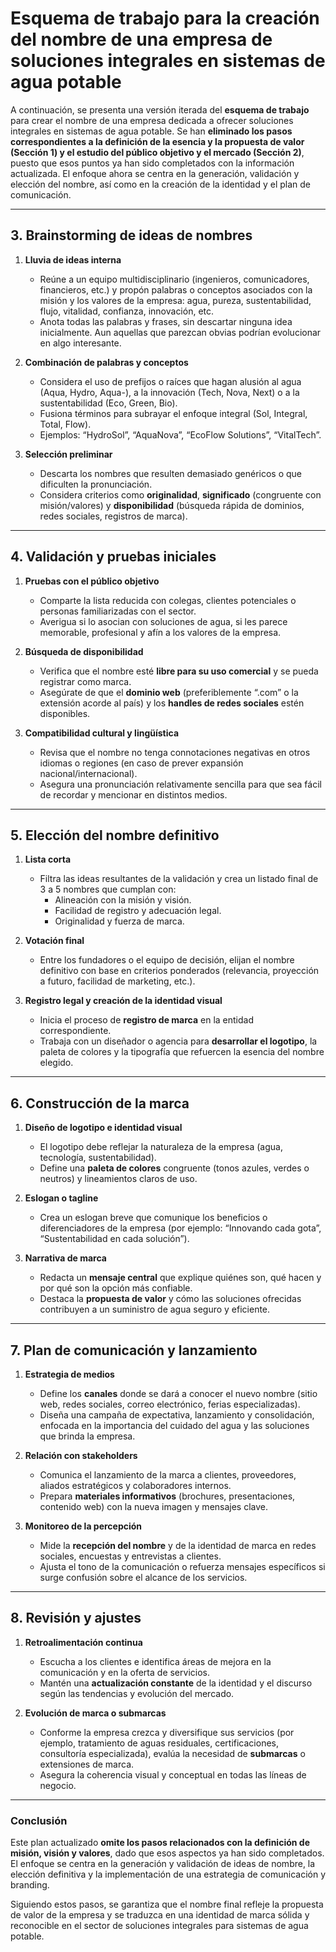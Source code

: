 # Esquema de trabajo para la creación del nombre de una empresa de soluciones integrales en sistemas de agua potable

A continuación, se presenta una versión iterada del **esquema de trabajo** para crear el nombre de una empresa dedicada a ofrecer soluciones integrales en sistemas de agua potable. Se han **eliminado los pasos correspondientes a la definición de la esencia y la propuesta de valor (Sección 1) y el estudio del público objetivo y el mercado (Sección 2)**, puesto que esos puntos ya han sido completados con la información actualizada. El enfoque ahora se centra en la generación, validación y elección del nombre, así como en la creación de la identidad y el plan de comunicación.

---

## 3. Brainstorming de ideas de nombres

1. **Lluvia de ideas interna**

   - Reúne a un equipo multidisciplinario (ingenieros, comunicadores, financieros, etc.) y propón palabras o conceptos asociados con la misión y los valores de la empresa: agua, pureza, sustentabilidad, flujo, vitalidad, confianza, innovación, etc.
   - Anota todas las palabras y frases, sin descartar ninguna idea inicialmente. Aun aquellas que parezcan obvias podrían evolucionar en algo interesante.

2. **Combinación de palabras y conceptos**

   - Considera el uso de prefijos o raíces que hagan alusión al agua (Aqua, Hydro, Aqua-), a la innovación (Tech, Nova, Next) o a la sustentabilidad (Eco, Green, Bio).
   - Fusiona términos para subrayar el enfoque integral (Sol, Integral, Total, Flow).
   - Ejemplos: “HydroSol”, “AquaNova”, “EcoFlow Solutions”, “VitalTech”.

3. **Selección preliminar**
   - Descarta los nombres que resulten demasiado genéricos o que dificulten la pronunciación.
   - Considera criterios como **originalidad**, **significado** (congruente con misión/valores) y **disponibilidad** (búsqueda rápida de dominios, redes sociales, registros de marca).

---

## 4. Validación y pruebas iniciales

1. **Pruebas con el público objetivo**

   - Comparte la lista reducida con colegas, clientes potenciales o personas familiarizadas con el sector.
   - Averigua si lo asocian con soluciones de agua, si les parece memorable, profesional y afín a los valores de la empresa.

2. **Búsqueda de disponibilidad**

   - Verifica que el nombre esté **libre para su uso comercial** y se pueda registrar como marca.
   - Asegúrate de que el **dominio web** (preferiblemente “.com” o la extensión acorde al país) y los **handles de redes sociales** estén disponibles.

3. **Compatibilidad cultural y lingüística**
   - Revisa que el nombre no tenga connotaciones negativas en otros idiomas o regiones (en caso de prever expansión nacional/internacional).
   - Asegura una pronunciación relativamente sencilla para que sea fácil de recordar y mencionar en distintos medios.

---

## 5. Elección del nombre definitivo

1. **Lista corta**

   - Filtra las ideas resultantes de la validación y crea un listado final de 3 a 5 nombres que cumplan con:
     - Alineación con la misión y visión.
     - Facilidad de registro y adecuación legal.
     - Originalidad y fuerza de marca.

2. **Votación final**

   - Entre los fundadores o el equipo de decisión, elijan el nombre definitivo con base en criterios ponderados (relevancia, proyección a futuro, facilidad de marketing, etc.).

3. **Registro legal y creación de la identidad visual**
   - Inicia el proceso de **registro de marca** en la entidad correspondiente.
   - Trabaja con un diseñador o agencia para **desarrollar el logotipo**, la paleta de colores y la tipografía que refuercen la esencia del nombre elegido.

---

## 6. Construcción de la marca

1. **Diseño de logotipo e identidad visual**

   - El logotipo debe reflejar la naturaleza de la empresa (agua, tecnología, sustentabilidad).
   - Define una **paleta de colores** congruente (tonos azules, verdes o neutros) y lineamientos claros de uso.

2. **Eslogan o tagline**

   - Crea un eslogan breve que comunique los beneficios o diferenciadores de la empresa (por ejemplo: “Innovando cada gota”, “Sustentabilidad en cada solución”).

3. **Narrativa de marca**
   - Redacta un **mensaje central** que explique quiénes son, qué hacen y por qué son la opción más confiable.
   - Destaca la **propuesta de valor** y cómo las soluciones ofrecidas contribuyen a un suministro de agua seguro y eficiente.

---

## 7. Plan de comunicación y lanzamiento

1. **Estrategia de medios**

   - Define los **canales** donde se dará a conocer el nuevo nombre (sitio web, redes sociales, correo electrónico, ferias especializadas).
   - Diseña una campaña de expectativa, lanzamiento y consolidación, enfocada en la importancia del cuidado del agua y las soluciones que brinda la empresa.

2. **Relación con stakeholders**

   - Comunica el lanzamiento de la marca a clientes, proveedores, aliados estratégicos y colaboradores internos.
   - Prepara **materiales informativos** (brochures, presentaciones, contenido web) con la nueva imagen y mensajes clave.

3. **Monitoreo de la percepción**
   - Mide la **recepción del nombre** y de la identidad de marca en redes sociales, encuestas y entrevistas a clientes.
   - Ajusta el tono de la comunicación o refuerza mensajes específicos si surge confusión sobre el alcance de los servicios.

---

## 8. Revisión y ajustes

1. **Retroalimentación continua**

   - Escucha a los clientes e identifica áreas de mejora en la comunicación y en la oferta de servicios.
   - Mantén una **actualización constante** de la identidad y el discurso según las tendencias y evolución del mercado.

2. **Evolución de marca o submarcas**
   - Conforme la empresa crezca y diversifique sus servicios (por ejemplo, tratamiento de aguas residuales, certificaciones, consultoría especializada), evalúa la necesidad de **submarcas** o extensiones de marca.
   - Asegura la coherencia visual y conceptual en todas las líneas de negocio.

---

### Conclusión

Este plan actualizado **omite los pasos relacionados con la definición de misión, visión y valores**, dado que esos aspectos ya han sido completados. El enfoque se centra en la generación y validación de ideas de nombre, la elección definitiva y la implementación de una estrategia de comunicación y branding.

Siguiendo estos pasos, se garantiza que el nombre final refleje la propuesta de valor de la empresa y se traduzca en una identidad de marca sólida y reconocible en el sector de soluciones integrales para sistemas de agua potable.
